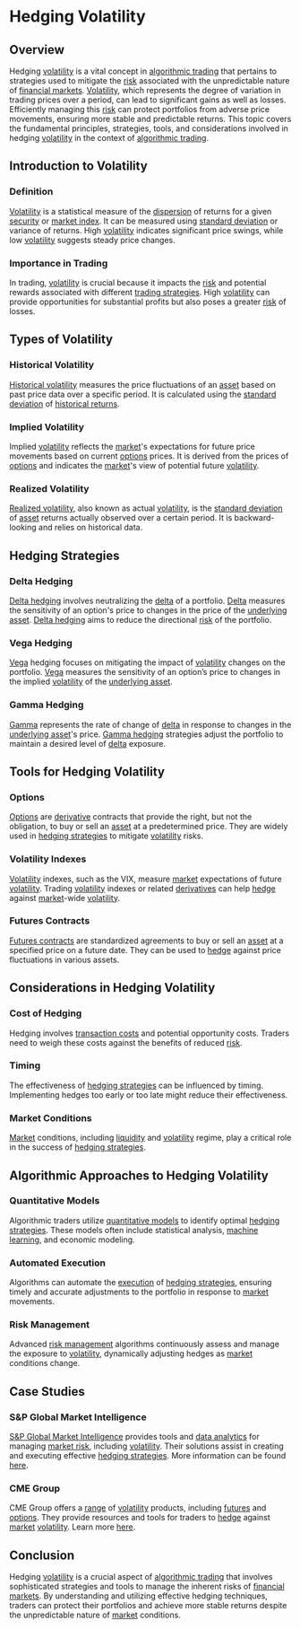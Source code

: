 # Hedging Volatility

## Overview
Hedging [volatility](../v/volatility.md) is a vital concept in [algorithmic trading](../a/algorithmic_trading.md) that pertains to strategies used to mitigate the [risk](../r/risk.md) associated with the unpredictable nature of [financial markets](../f/financial_market.md). [Volatility](../v/volatility.md), which represents the degree of variation in trading prices over a period, can lead to significant gains as well as losses. Efficiently managing this [risk](../r/risk.md) can protect portfolios from adverse price movements, ensuring more stable and predictable returns. This topic covers the fundamental principles, strategies, tools, and considerations involved in hedging [volatility](../v/volatility.md) in the context of [algorithmic trading](../a/algorithmic_trading.md).

## Introduction to Volatility
### Definition
[Volatility](../v/volatility.md) is a statistical measure of the [dispersion](../d/dispersion.md) of returns for a given [security](../s/security.md) or [market index](../m/market_index.md). It can be measured using [standard deviation](../s/standard_deviation.md) or variance of returns. High [volatility](../v/volatility.md) indicates significant price swings, while low [volatility](../v/volatility.md) suggests steady price changes.

### Importance in Trading
In trading, [volatility](../v/volatility.md) is crucial because it impacts the [risk](../r/risk.md) and potential rewards associated with different [trading strategies](../t/trading_strategies.md). High [volatility](../v/volatility.md) can provide opportunities for substantial profits but also poses a greater [risk](../r/risk.md) of losses.

## Types of Volatility
### Historical Volatility
[Historical volatility](../h/historical_volatility.md) measures the price fluctuations of an [asset](../a/asset.md) based on past price data over a specific period. It is calculated using the [standard deviation](../s/standard_deviation.md) of [historical returns](../h/historical_returns.md).

### Implied Volatility
Implied [volatility](../v/volatility.md) reflects the [market](../m/market.md)'s expectations for future price movements based on current [options](../o/options.md) prices. It is derived from the prices of [options](../o/options.md) and indicates the [market](../m/market.md)'s view of potential future [volatility](../v/volatility.md).

### Realized Volatility
[Realized volatility](../r/realized_volatility.md), also known as actual [volatility](../v/volatility.md), is the [standard deviation](../s/standard_deviation.md) of [asset](../a/asset.md) returns actually observed over a certain period. It is backward-looking and relies on historical data.

## Hedging Strategies
### Delta Hedging
[Delta hedging](../d/delta_hedging.md) involves neutralizing the [delta](../d/delta.md) of a portfolio. [Delta](../d/delta.md) measures the sensitivity of an option's price to changes in the price of the [underlying asset](../u/underlying_asset.md). [Delta hedging](../d/delta_hedging.md) aims to reduce the directional [risk](../r/risk.md) of the portfolio.

### Vega Hedging
[Vega](../v/vega.md) hedging focuses on mitigating the impact of [volatility](../v/volatility.md) changes on the portfolio. [Vega](../v/vega.md) measures the sensitivity of an option’s price to changes in the implied [volatility](../v/volatility.md) of the [underlying asset](../u/underlying_asset.md).

### Gamma Hedging
[Gamma](../g/gamma.md) represents the rate of change of [delta](../d/delta.md) in response to changes in the [underlying asset](../u/underlying_asset.md)'s price. [Gamma hedging](../g/gamma_hedging.md) strategies adjust the portfolio to maintain a desired level of [delta](../d/delta.md) exposure.

## Tools for Hedging Volatility
### Options
[Options](../o/options.md) are [derivative](../d/derivative.md) contracts that provide the right, but not the obligation, to buy or sell an [asset](../a/asset.md) at a predetermined price. They are widely used in [hedging strategies](../h/hedging_strategies.md) to mitigate [volatility](../v/volatility.md) risks.

### Volatility Indexes
[Volatility](../v/volatility.md) indexes, such as the VIX, measure [market](../m/market.md) expectations of future [volatility](../v/volatility.md). Trading [volatility](../v/volatility.md) indexes or related [derivatives](../d/derivatives.md) can help [hedge](../h/hedge.md) against [market](../m/market.md)-wide [volatility](../v/volatility.md).

### Futures Contracts
[Futures contracts](../f/futures_contracts.md) are standardized agreements to buy or sell an [asset](../a/asset.md) at a specified price on a future date. They can be used to [hedge](../h/hedge.md) against price fluctuations in various assets.

## Considerations in Hedging Volatility
### Cost of Hedging
Hedging involves [transaction costs](../t/transaction_costs.md) and potential opportunity costs. Traders need to weigh these costs against the benefits of reduced [risk](../r/risk.md).

### Timing
The effectiveness of [hedging strategies](../h/hedging_strategies.md) can be influenced by timing. Implementing hedges too early or too late might reduce their effectiveness.

### Market Conditions
[Market](../m/market.md) conditions, including [liquidity](../l/liquidity.md) and [volatility](../v/volatility.md) regime, play a critical role in the success of [hedging strategies](../h/hedging_strategies.md).

## Algorithmic Approaches to Hedging Volatility
### Quantitative Models
Algorithmic traders utilize [quantitative models](../q/quantitative_models.md) to identify optimal [hedging strategies](../h/hedging_strategies.md). These models often include statistical analysis, [machine learning](../m/machine_learning.md), and economic modeling.

### Automated Execution
Algorithms can automate the [execution](../e/execution.md) of [hedging strategies](../h/hedging_strategies.md), ensuring timely and accurate adjustments to the portfolio in response to [market](../m/market.md) movements.

### Risk Management
Advanced [risk management](../r/risk_management.md) algorithms continuously assess and manage the exposure to [volatility](../v/volatility.md), dynamically adjusting hedges as [market](../m/market.md) conditions change.

## Case Studies
### S&P Global Market Intelligence
[S&P Global Market Intelligence](../s/snp_global_market_intelligence.md) provides tools and [data analytics](../d/data_analytics.md) for managing [market risk](../m/market_risk.md), including [volatility](../v/volatility.md). Their solutions assist in creating and executing effective [hedging strategies](../h/hedging_strategies.md). More information can be found [here](https://www.spglobal.com/marketintelligence/en/).

### CME Group
CME Group offers a [range](../r/range.md) of [volatility](../v/volatility.md) products, including [futures](../f/futures.md) and [options](../o/options.md). They provide resources and tools for traders to [hedge](../h/hedge.md) against [market](../m/market.md) [volatility](../v/volatility.md). Learn more [here](https://www.cmegroup.com/).

## Conclusion
Hedging [volatility](../v/volatility.md) is a crucial aspect of [algorithmic trading](../a/algorithmic_trading.md) that involves sophisticated strategies and tools to manage the inherent risks of [financial markets](../f/financial_market.md). By understanding and utilizing effective hedging techniques, traders can protect their portfolios and achieve more stable returns despite the unpredictable nature of [market](../m/market.md) conditions.
